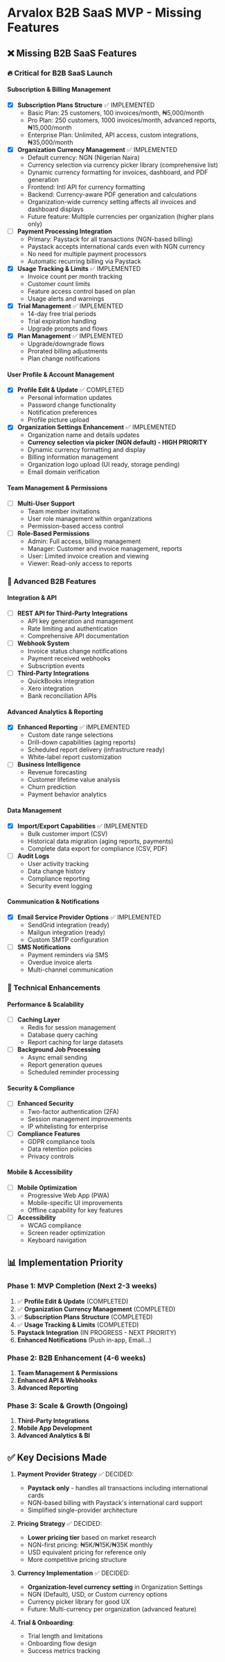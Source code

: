 # Arvalox B2B SaaS MVP - Missing Features

## ❌ Missing B2B SaaS Features

### 🔥 Critical for B2B SaaS Launch

#### Subscription & Billing Management

- [x] **Subscription Plans Structure** ✅ IMPLEMENTED
  - Basic Plan: 25 customers, 100 invoices/month, ₦5,000/month
  - Pro Plan: 250 customers, 1000 invoices/month, advanced reports, ₦15,000/month
  - Enterprise Plan: Unlimited, API access, custom integrations, ₦35,000/month
- [x] **Organization Currency Management** ✅ IMPLEMENTED
  - Default currency: NGN (Nigerian Naira)
  - Currency selection via currency picker library (comprehensive list)
  - Dynamic currency formatting for invoices, dashboard, and PDF generation
  - Frontend: Intl API for currency formatting
  - Backend: Currency-aware PDF generation and calculations
  - Organization-wide currency setting affects all invoices and dashboard displays
  - Future feature: Multiple currencies per organization (higher plans only)
- [ ] **Payment Processing Integration**
  - Primary: Paystack for all transactions (NGN-based billing)
  - Paystack accepts international cards even with NGN currency
  - No need for multiple payment processors
  - Automatic recurring billing via Paystack
- [x] **Usage Tracking & Limits** ✅ IMPLEMENTED
  - Invoice count per month tracking
  - Customer count limits
  - Feature access control based on plan
  - Usage alerts and warnings
- [x] **Trial Management** ✅ IMPLEMENTED
  - 14-day free trial periods
  - Trial expiration handling
  - Upgrade prompts and flows
- [x] **Plan Management** ✅ IMPLEMENTED
  - Upgrade/downgrade flows
  - Prorated billing adjustments
  - Plan change notifications

#### User Profile & Account Management

- [x] **Profile Edit & Update** ✅ COMPLETED
  - Personal information updates
  - Password change functionality
  - Notification preferences
  - Profile picture upload
- [x] **Organization Settings Enhancement** ✅ IMPLEMENTED
  - Organization name and details updates
  - **Currency selection via picker (NGN default) - HIGH PRIORITY**
  - Dynamic currency formatting and display
  - Billing information management
  - Organization logo upload (UI ready, storage pending)
  - Email domain verification

#### Team Management & Permissions

- [ ] **Multi-User Support**
  - Team member invitations
  - User role management within organizations
  - Permission-based access control
- [ ] **Role-Based Permissions**
  - Admin: Full access, billing management
  - Manager: Customer and invoice management, reports
  - User: Limited invoice creation and viewing
  - Viewer: Read-only access to reports

### 🚀 Advanced B2B Features

#### Integration & API

- [ ] **REST API for Third-Party Integrations**
  - API key generation and management
  - Rate limiting and authentication
  - Comprehensive API documentation
- [ ] **Webhook System**
  - Invoice status change notifications
  - Payment received webhooks
  - Subscription events
- [ ] **Third-Party Integrations**
  - QuickBooks integration
  - Xero integration
  - Bank reconciliation APIs

#### Advanced Analytics & Reporting

- [x] **Enhanced Reporting** ✅ IMPLEMENTED
  - Custom date range selections
  - Drill-down capabilities (aging reports)
  - Scheduled report delivery (infrastructure ready)
  - White-label report customization
- [ ] **Business Intelligence**
  - Revenue forecasting
  - Customer lifetime value analysis
  - Churn prediction
  - Payment behavior analytics

#### Data Management

- [x] **Import/Export Capabilities** ✅ IMPLEMENTED
  - Bulk customer import (CSV)
  - Historical data migration (aging reports, payments)
  - Complete data export for compliance (CSV, PDF)
- [ ] **Audit Logs**
  - User activity tracking
  - Data change history
  - Compliance reporting
  - Security event logging

#### Communication & Notifications

- [x] **Email Service Provider Options** ✅ IMPLEMENTED
  - SendGrid integration (ready)
  - Mailgun integration (ready)
  - Custom SMTP configuration
- [ ] **SMS Notifications**
  - Payment reminders via SMS
  - Overdue invoice alerts
  - Multi-channel communication

### 🔧 Technical Enhancements

#### Performance & Scalability

- [ ] **Caching Layer**
  - Redis for session management
  - Database query caching
  - Report caching for large datasets
- [ ] **Background Job Processing**
  - Async email sending
  - Report generation queues
  - Scheduled reminder processing

#### Security & Compliance

- [ ] **Enhanced Security**
  - Two-factor authentication (2FA)
  - Session management improvements
  - IP whitelisting for enterprise
- [ ] **Compliance Features**
  - GDPR compliance tools
  - Data retention policies
  - Privacy controls

#### Mobile & Accessibility

- [ ] **Mobile Optimization**
  - Progressive Web App (PWA)
  - Mobile-specific UI improvements
  - Offline capability for key features
- [ ] **Accessibility**
  - WCAG compliance
  - Screen reader optimization
  - Keyboard navigation

## 📊 Implementation Priority

### Phase 1: MVP Completion (Next 2-3 weeks)

1. ✅ **Profile Edit & Update** (COMPLETED)
2. ✅ **Organization Currency Management** (COMPLETED)
3. ✅ **Subscription Plans Structure** (COMPLETED)
4. ✅ **Usage Tracking & Limits** (COMPLETED)
5. **Paystack Integration** (IN PROGRESS - NEXT PRIORITY)
6. **Enhanced Notifications** (Push in-app, Email...)

### Phase 2: B2B Enhancement (4-6 weeks)

1. **Team Management & Permissions**
2. **Enhanced API & Webhooks**
3. **Advanced Reporting**

### Phase 3: Scale & Growth (Ongoing)

1. **Third-Party Integrations**
2. **Mobile App Development**
3. **Advanced Analytics & BI**

## ✅ Key Decisions Made

1. **Payment Provider Strategy** ✅ DECIDED:

   - **Paystack only** - handles all transactions including international cards
   - NGN-based billing with Paystack's international card support
   - Simplified single-provider architecture

2. **Pricing Strategy** ✅ DECIDED:

   - **Lower pricing tier** based on market research
   - NGN-first pricing: ₦5K/₦15K/₦35K monthly
   - USD equivalent pricing for reference only
   - More competitive pricing structure

3. **Currency Implementation** ✅ DECIDED:

   - **Organization-level currency setting** in Organization Settings
   - NGN (Default), USD, or Custom currency options
   - Currency picker library for good UX
   - Future: Multi-currency per organization (advanced feature)

4. **Trial & Onboarding**:
   - Trial length and limitations
   - Onboarding flow design
   - Success metrics tracking
